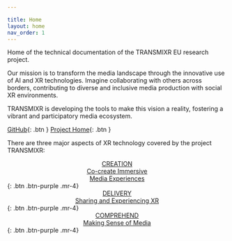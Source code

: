 ```yaml
---

title: Home
layout: home
nav_order: 1
---
```

Home of the technical documentation of the TRANSMIXR EU research project.

Our mission is to transform the media landscape through the innovative use of AI and XR technologies. Imagine collaborating with others across borders, contributing to diverse and inclusive media production with social XR environments.

TRANSMIXR is developing the tools to make this vision a reality, fostering a vibrant and participatory media ecosystem.

[GitHub](https://github.com/Transmixr){: .btn }
[Project Home](https://transmixr.eu/){: .btn }

There are three major aspects of XR technology covered by the project TRANSMIXR:


[<center>CREATION<br/>Co-create Immersive<br/>Media Experiences</center>](https://transmixr.github.io/comp_creation/){: .btn .btn-purple .mr-4}
[<center>DELIVERY<br/>Sharing and Experiencing XR</center>](https://transmixr.github.io/comp_experience/){: .btn .btn-purple .mr-4}
[<center>COMPREHEND<br/>Making Sense of Media</center>](https://transmixr.github.io/comp_mediaselection/){: .btn .btn-purple .mr-4}

